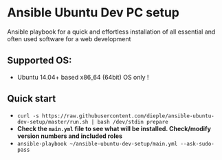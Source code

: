 Ansible Ubuntu Dev PC setup
=========================

Ansible playbook for a quick and effortless installation of all essential and often used software for a web development

## Supported OS:

* Ubuntu 14.04+ based x86_64 (64bit) OS only !

## Quick start

* `curl -s https://raw.githubusercontent.com/dieple/ansible-ubuntu-dev-setup/master/run.sh | bash /dev/stdin prepare`
* **Check the `main.yml` file to see what will be installed. Check/modify version numbers and included roles**
* `ansible-playbook ~/ansible-ubuntu-dev-setup/main.yml --ask-sudo-pass`
